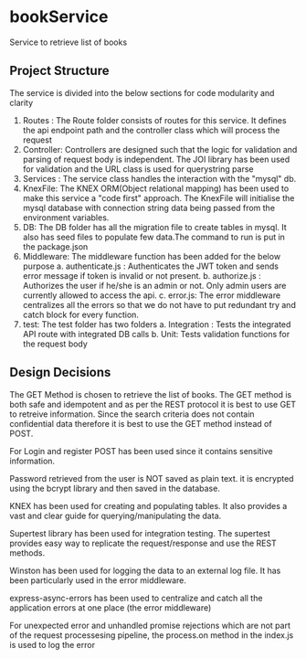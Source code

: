 # bookService
Service to retrieve list of books

Project Structure
----------------------------------------
The service is divided into the below sections for code modularity and clarity

1. Routes : 	The Route folder consists of routes for this service. It defines the api endpoint path and the controller class which will process the request
2. Controller: 	Controllers are designed such that the logic for validation and parsing of request body is independent. The JOI library has been used for validation
		and the URL class is used for querystring parse
3. Services : 	The service class handles the interaction with the "mysql" db. 
4. KnexFile: 	The KNEX ORM(Object relational mapping) has been used to make this service a "code first" approach. The KnexFile will initialise the mysql database 
		with connection	string data being passed from the environment variables.
5. DB:		The DB folder has all the migration file to create tables in mysql. It also has seed files to populate few data.The command to run is put in the package.json 
6. Middleware:	The middleware function has been added for the below purpose
		a. authenticate.js : Authenticates the JWT token and sends error message if token is invalid or not present.
		b. authorize.js	: Authorizes the user if he/she is an admin or not. Only admin users are currently allowed to access the api.
		c. error.js: The error middleware centralizes all the errors so that we do not have to put redundant try and catch block for every function. 
7. test: 	The test folder has two folders 
		a. Integration : Tests the integrated API route with integrated DB calls
		b. Unit: Tests validation functions for the request body


Design Decisions
-----------------------------------------------

The GET Method is chosen to retrieve the list of books. The GET method is both safe and idempotent and as per the REST protocol it is best to use GET to retreive information. 
Since the search criteria does not contain confidential data therefore it is best to use the GET method instead of POST.

For Login and register POST has been used since it contains sensitive information.

Password retrieved from the user is NOT saved as plain text. it is encrypted using the bcrypt library and then saved in the database.

KNEX has been used for creating and populating tables. It also provides a vast and clear guide for querying/manipulating the data.

Supertest library has been used for integration testing. The supertest provides easy way to replicate the request/response and use the REST methods.

Winston has been used for logging the data to an external log file. It has been particularly used in the error middleware.

express-async-errors has been used to centralize and catch all the application errors at one place (the error middleware)

For unexpected error and unhandled promise rejections which are not part of the request processesing pipeline, the process.on method in the index.js is used to log the error
 
